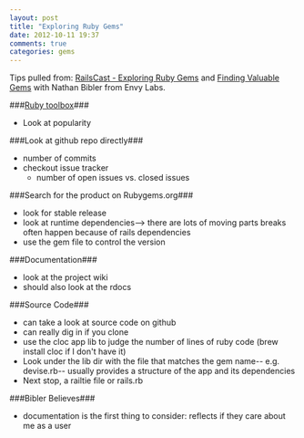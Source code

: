 ```yaml
---
layout: post
title: "Exploring Ruby Gems"
date: 2012-10-11 19:37
comments: true
categories: gems
---
```


Tips pulled from:
[RailsCast - Exploring Ruby Gems](http://railscasts.com/episodes/384-exploring-rubygems) and [Finding Valuable Gems](http://www.confreaks.com/videos/900-railsconf2012-how-to-find-valuable-gems) with Nathan Bibler from Envy Labs.

###[Ruby toolbox](https://www.ruby-toolbox.com/)###

- Look at popularity

###Look at github repo directly###

- number of commits
- checkout issue tracker
	- number of open issues vs. closed issues

###Search for the product on Rubygems.org###

- look for stable release
- look at runtime dependencies--> there are lots of moving parts breaks often happen because of rails dependencies
- use the gem file to control the version

###Documentation###

- look at the project wiki
- should also look at the rdocs

###Source Code###

- can take a look at source code on github
- can really dig in if you clone
- use the cloc app lib to judge the number of lines of ruby code (brew install cloc if I don't have it)
- Look under the lib dir with the file that matches the gem name-- e.g. devise.rb-- usually provides a structure of the app and its dependencies
- Next stop, a railtie file or rails.rb

###Bibler Believes###

- documentation is the first thing to consider: reflects if they care about me as a user